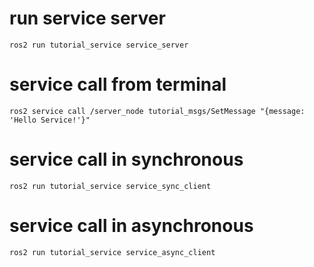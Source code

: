 # run service server

```
ros2 run tutorial_service service_server
```

# service call from terminal

```
ros2 service call /server_node tutorial_msgs/SetMessage "{message: 'Hello Service!'}"
```
# service call in synchronous

```
ros2 run tutorial_service service_sync_client
```

# service call in asynchronous

```
ros2 run tutorial_service service_async_client
```
